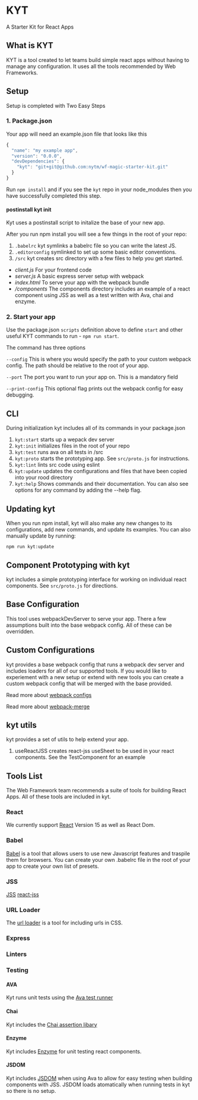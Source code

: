 # KYT
A Starter Kit for React Apps

## What is KYT
KYT is a tool created to let teams build simple react apps without having to manage any configuration. It uses all the tools recommended by Web Frameworks.

## Setup

Setup is completed with Two Easy Steps

### 1. Package.json

Your app will need an example.json file that looks like this

```javascript
{
  "name": "my example app",
  "version": "0.0.0",
  "devDependencies": {
    "kyt": "git+git@github.com:nytm/wf-magic-starter-kit.git"
  }
}
```
Run `npm install` and if you see the `kyt` repo in your node_modules then you have successfully completed this step.

#### postinstall kyt init

Kyt uses a postinstall script to initalize the base of your new app.

After you run npm install you will see a few things in the root of your repo:

1. `.babelrc` kyt symlinks a babelrc file so you can write the latest JS.
2. `.editorconfig` symlinked to set up some basic editor conventions.
3. `/src` kyt creates src directory with a few files to help you get started.
  * *client.js* For your frontend code
  * *server.js* A basic express server setup with webpack
  * *index.html* To serve your app with the webpack bundle
  * */components* The components directory includes an example of a react component using JSS as well as a test written with Ava, chai and enzyme.

###  2. Start your app

Use the package.json `scripts` definition above to define `start` and other useful KYT commands to run - `npm run start`.

The command has three options

`--config` This is where you would specify the path to your custom webpack config. The path should be relative to the root of your app.

`--port` The port you want to run your app on. This is a mandatory field

`--print-config` This optional flag prints out the webpack config for easy debugging.

## CLI

During initialization kyt includes all of its commands in your package.json

1. `kyt:start` starts up a wepack dev server
2. `kyt:init` initializes files in the root of your repo
3. `kyt:test` runs ava on all tests in /src
4. `kyt:proto` starts the prototyping app. See `src/proto.js` for instructions.
5. `kyt:lint` lints src code using eslint
6. `kyt:update` updates the configurations and files that have been copied into your rood directory
7. `kyt:help` Shows commands and their documentation. You can also see options for any command by adding the --help flag.


## Updating kyt
When you run npm install, kyt will also make any new changes to its configurations, add new commands, and update its examples. 
You can also manually update by running: 
``` 
npm run kyt:update
```

## Component Prototyping with kyt
kyt includes a simple prototyping interface for working on individual react components. 
See `src/proto.js` for directions.


## Base Configuration

This tool uses webpackDevServer to serve your app.
There a few assumptions built into the base webpack config. All of these can be overridden.

## Custom Configurations

kyt provides a base webpack config that runs a webpack dev server and includes loaders for all of our supported tools. If you would like to experiement with a new setup or extend with new tools you can create a custom webpack config that will be merged with the base provided.

Read more about [webpack configs](http://webpack.github.io/docs/examples.html)

Read more about [webpack-merge](https://www.npmjs.com/package/webpack-merge)


## kyt utils
kyt provides a set of utils to help extend your app.

1. useReactJSS creates react-jss useSheet to be used in your react components. See the TestComponent for an example

## Tools List

The Web Framework team recommends a suite of tools for building React Apps. All of these tools are included in kyt.

### React
We currently support [React](https://facebook.github.io/react/docs/getting-started.html) Version 15 as well as React Dom.

### Babel
[Babel](https://babeljs.io/) is a tool that allows users to use new Javascript features and traspile them for browsers. You can create your own .babelrc file in the root of your app to create your own list of presets.

### JSS
[JSS](https://github.com/jsstyles/jss)
[react-jss](https://github.com/jsstyles/react-jss)

### URL Loader
The [url loader](https://github.com/webpack/url-loader) is a tool for including urls in CSS.

### Express


### Linters


### Testing

#### AVA 
Kyt runs unit tests using the [Ava test runner](https://github.com/avajs/ava#test-syntax)

#### Chai
Kyt includes the [Chai assertion libary](http://chaijs.com/api/)

#### Enzyme
Kyt includes [Enzyme](https://github.com/airbnb/enzyme/blob/master/README.md) for unit testing react components. 

#### JSDOM
Kyt includes [JSDOM](https://github.com/tmpvar/jsdom) when using Ava to allow for easy testing when building components with JSS. JSDOM loads atomatically when running tests in kyt so there is no setup.
